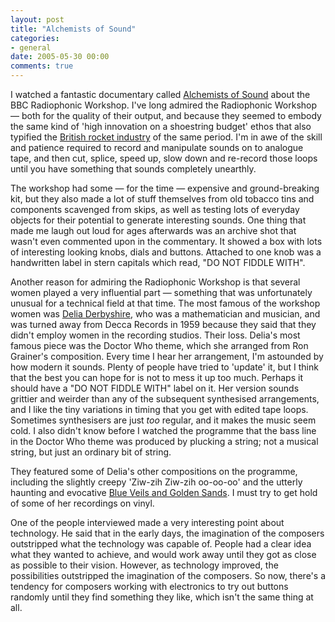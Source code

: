 ```yaml
---
layout: post
title: "Alchemists of Sound"
categories:
- general
date: 2005-05-30 00:00
comments: true
---
```


<p>I watched a fantastic documentary called <a href="http://www.bbc.co.uk/bbcfour/music/features/alchemists.shtml">Alchemists of Sound</a> about the BBC Radiophonic Workshop. I've long admired the Radiophonic Workshop &mdash; both for the quality of their output, and because they seemed to embody the same kind of 'high innovation on a shoestring budget' ethos that also typified the <a href="http://www.rousette.org.uk/blog/archives/2004/11/17/british-rocket-scientists/">British rocket industry</a> of the same period. I'm in awe of the skill and patience required to record and manipulate sounds on to analogue tape, and then cut, splice, speed up, slow down and re-record those loops until you have something that sounds completely unearthly.</p>

<p>The workshop had some &mdash; for the time &mdash; expensive and ground-breaking kit, but they also made a lot of stuff themselves from old tobacco tins and components scavenged from skips, as well as testing lots of everyday objects for their potential to generate interesting sounds. One thing that made me laugh out loud for ages afterwards was an archive shot that wasn't even commented upon in the commentary. It showed a box with lots of interesting looking knobs, dials and buttons. Attached to one knob was a handwritten label in stern capitals which read, "DO NOT FIDDLE WITH".</p>

<p>Another reason for admiring the Radiophonic Workshop is that several women played a very influential part &mdash; something that was unfortunately unusual for a technical field at that time. The most famous of the workshop women was <a href="http://www.delia-derbyshire.org/">Delia Derbyshire</a>, who was a mathematician and musician, and was turned away from Decca Records in 1959 because they said that they didn't employ women in the recording studios. Their loss. Delia's most famous piece was the Doctor Who theme, which she arranged from Ron Grainer's composition. Every time I hear her arrangement, I'm astounded by how modern it sounds. Plenty of people have tried to 'update' it, but I think that the best you can hope for is not to mess it up too much. Perhaps it should have a "DO NOT FIDDLE WITH" label on it. Her version sounds grittier and weirder than any of the subsequent synthesised arrangements, and I like the tiny variations in timing that you get with edited tape loops. Sometimes synthesisers are just <em>too</em> regular, and it makes the music seem cold. I also didn't know before I watched the programme that the bass line in the Doctor Who theme was produced by plucking a string; not a musical string, but just an ordinary bit of string.</p>

<p>They featured some of Delia's other compositions on the programme, including the slightly creepy 'Ziw-zih Ziw-zih oo-oo-oo' and the utterly haunting and evocative <a href="http://www.delia-derbyshire.org/sound/blueveiledit.mp3">Blue Veils and Golden Sands</a>. I must try to get hold of some of her recordings on vinyl.</p>

<p>One of the people interviewed made a very interesting point about technology. He said that in the early days, the imagination of the composers outstripped what the technology was capable of. People had a clear idea what they wanted to achieve, and would work away until they got as close as possible to their vision. However, as technology improved, the possibilities outstripped the imagination of the composers. So now, there's a tendency for composers working with electronics to try out buttons randomly until they find something they like, which isn't the same thing at all.</p>



